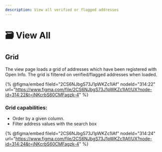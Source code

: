 ```yaml
---
description: View all verified or flagged addresses
---
```


# 🗃 View All

## Grid

The view page loads a grid of addresses which have been registered with Open Info. The grid is filtered on verified/flagged addresses when loaded.&#x20;

{% @figma/embed fileId="2CS6NJbgS73J1pWKZc1IAf" nodeId="314:22" url="https://www.figma.com/file/2CS6NJbgS73J1pWKZc1IAf/UX?node-id=314:22&t=jNKcrbS60CMFagzk-4" %}

### Grid capabilities:

* Order by a given column.
* Filter address values with the search box

{% @figma/embed fileId="2CS6NJbgS73J1pWKZc1IAf" nodeId="314:24" url="https://www.figma.com/file/2CS6NJbgS73J1pWKZc1IAf/UX?node-id=314:24&t=jNKcrbS60CMFagzk-4" %}

